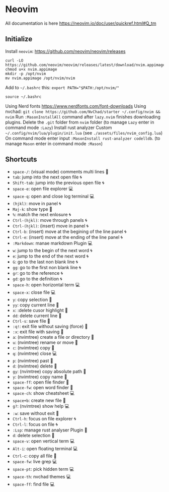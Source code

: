 # Neovim
All documentation is here <https://neovim.io/doc/user/quickref.html#Q_tm>

## Initialize
Install `neovim`: <https://github.com/neovim/neovim/releases>
```
curl -LO https://github.com/neovim/neovim/releases/latest/download/nvim.appimage
chmod u+x nvim.appimage
mkdir -p /opt/nvim
mv nvim.appimage /opt/nvim/nvim
```
Add to `~/.bashrc` this: `export PATH="$PATH:/opt/nvim/"`
```
source ~/.bashrc
```
Using Nerd fonts <https://www.nerdfonts.com/font-downloads>
Using nvchad: `git clone https://github.com/NvChad/starter ~/.config/nvim && nvim`
Run `:MasonInstallAll` command after `lazy.nvim` finishes downloading plugins.
Delete the `.git` folder from `nvim` folder
(to manage `Lazy` enter in command mode `:Lazy`)
Install rust analyzer
Custom `~/.config/nvim/lua/plugin/init.lua`
(see `./assets/files/nvim_config.lua`)
On command mode enter input `:MasonInstall rust-analyzer codelldb`.
(to manage `Mason` enter in command mode `:Mason`)

## Shortcuts 
* `space-/`: (visual mode) comments multi lines :wrench:
* `tab`: jump into the next open file :cyclone:
* `Shift-tab`: jump into the previous open file :cyclone:
* `space-e`: open file explorer :computer:
* `space-q`: open and close log terminal :computer:
* `(hjkl)`: move in panel :cyclone:
* `Maj-k`: show type :wrench:
* `%`: match the next enlosure :cyclone:
* `Ctrl-(hjkl)`: move through panels :cyclone:
* `Ctrl-(hjkl)`: (insert) move in panel :cyclone:
* `Ctrl-b`: (insert) move at the begining of the line panel :cyclone:
* `Ctrl-e`: (insert) move at the ending of the line panel :cyclone:
* `:Markdown`: manae markdown Plugin :computer:
* `w`: jump to the begin of the next word :cyclone:
* `e`: jump to the end of the next word :cyclone:
* `G`: go to the last non blank line :cyclone:
* `gg`: go to the first non blank line :cyclone:
* `gr`: go to the reference :cyclone:
* `gd`: go to the definition :cyclone:
* `space-h`: open horizontal term :computer:
* `space-x`: close file :computer:
* `y`: copy selection :wrench:
* `yy`: copy current line :wrench:
* `x`: :delete cusor highlight :wrench:
* `dd`: delete current line :wrench:
* `Ctrl-s`: save file :wrench:
* `:q!`: exit file without saving (force) :wrench:
* `:x`: exit file with saving :wrench:
* `a`: (nvimtree) create a file or directory :wrench:
* `u`: (nvimtree) rename or move :wrench:
* `c`: (nvimtree) copy :wrench:
* `q`: (nvimtree) close :computer:
* `p`: (nvimtree) past :wrench:
* `d`: (nvimtree) delete :wrench:
* `gy`: (nvimtree) copy absolute path :wrench:
* `y`: (nvimtree) copy name :wrench:
* `space-ff`: open file finder :wrench:
* `space-fw`: open word finder :wrench:
* `space-ch`: show cheatsheet :computer:
* `space+b`: create new file :wrench:
* `g?`: (nvimtree) show help :computer:
* `:w`: save without exit :wrench:
* `Ctrl-h`: focus on file explorer :cyclone:
* `Ctrl-l`: focus on file :cyclone:
* `:Lsp`: manage rust analyser Plugin :wrench:
* `d`: delete selection :wrench:
* `space-v`: open vertical term :computer:
* `Alt-i`: open floating terminal :computer:
* `Ctrl-c`: copy all file :wrench:
* `space-fw`: live grep :computer:
* `space-pt`: pick hidden term :computer:
* `space-th`: nvchad themes :computer:
* `space-ff`: find file :computer:
